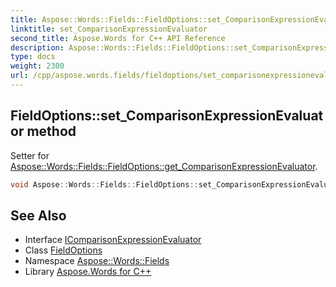 ```yaml
---
title: Aspose::Words::Fields::FieldOptions::set_ComparisonExpressionEvaluator method
linktitle: set_ComparisonExpressionEvaluator
second_title: Aspose.Words for C++ API Reference
description: Aspose::Words::Fields::FieldOptions::set_ComparisonExpressionEvaluator method. Setter for Aspose::Words::Fields::FieldOptions::get_ComparisonExpressionEvaluator in C++.
type: docs
weight: 2300
url: /cpp/aspose.words.fields/fieldoptions/set_comparisonexpressionevaluator/
---
```

## FieldOptions::set_ComparisonExpressionEvaluator method


Setter for [Aspose::Words::Fields::FieldOptions::get_ComparisonExpressionEvaluator](../get_comparisonexpressionevaluator/).

```cpp
void Aspose::Words::Fields::FieldOptions::set_ComparisonExpressionEvaluator(const System::SharedPtr<Aspose::Words::Fields::IComparisonExpressionEvaluator> &value)
```

## See Also

* Interface [IComparisonExpressionEvaluator](../../icomparisonexpressionevaluator/)
* Class [FieldOptions](../)
* Namespace [Aspose::Words::Fields](../../)
* Library [Aspose.Words for C++](../../../)
